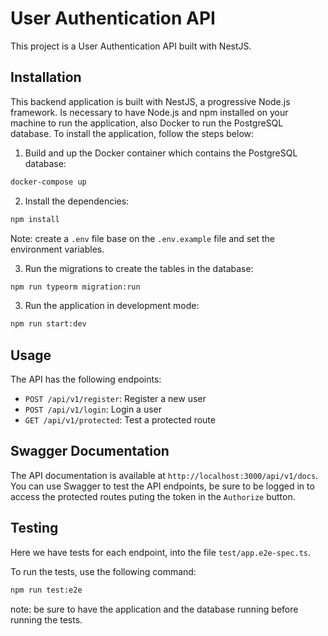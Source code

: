 
  # User Authentication API

  This project is a User Authentication API built with NestJS.

  ## Installation
  
  This backend application is built with NestJS, a progressive Node.js framework.
  Is necessary to have Node.js and npm installed on your machine to run the application, also Docker to run the PostgreSQL database. 
  To install the application, follow the steps below:

  1. Build and up the Docker container which contains the PostgreSQL database:
  ```bash
  docker-compose up
  ```

  2. Install the dependencies:
  ```bash
  npm install
  ```

  Note: create a `.env` file base on the `.env.example` file and set the environment variables.

  3. Run the migrations to create the tables in the database:
  ```bash
  npm run typeorm migration:run
  ``` 

  3. Run the application in development mode:
  ```bash
  npm run start:dev
  ```

  ## Usage

  The API has the following endpoints:

  - `POST /api/v1/register`: Register a new user
  - `POST /api/v1/login`: Login a user
  - `GET /api/v1/protected`: Test a protected route

  ## Swagger Documentation

  The API documentation is available at `http://localhost:3000/api/v1/docs`.
  You can use Swagger to test the API endpoints, be sure to be logged in to access the protected routes puting the token in the `Authorize` button.

  ## Testing

  Here we have tests for each endpoint, into the file `test/app.e2e-spec.ts`.

  To run the tests, use the following command:
  ```bash
  npm run test:e2e
  ```

  note: be sure to have the application and the database running before running the tests.



